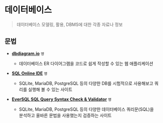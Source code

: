 # 데이터베이스

> 데이터베이스 모델링, 활용, DBMS에 대한 각종 자료나 정보

## 문법

- **[dbdiagram.io](https://dbdiagram.io)** `영`
  - 데이터베이스 ER 다이어그램을 코드로 쉽게 작성할 수 있는 웹 애플리케이션

- **[SQL Online IDE](https://sqliteonline.com)** `영`
  - SQLite, MariaDB, PostgreSQL 등의 다양한 DB를 시험적으로 사용해보고 쿼리를 실행해 볼 수 있는 사이트

- **[EverSQL SQL Query Syntax Check & Validator](https://www.eversql.com/sql-syntax-check-validator)** `영`
  - SQLite, MariaDB, PostgreSQL 등의 다양한 데이터베이스 쿼리문(SQL)을 분석하고 올바른 문법을 사용했는지 검증하는 사이트
